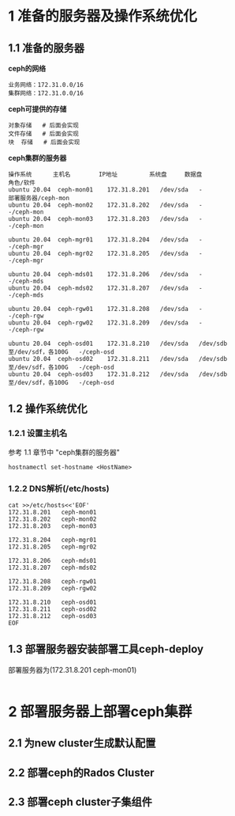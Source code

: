 # 1 准备的服务器及操作系统优化
## 1.1 准备的服务器
**ceph的网络**
```
业务网络：172.31.0.0/16
集群网络：172.31.0.0/16
```

**ceph可提供的存储**
```
对象存储   # 后面会实现
文件存储   # 后面会实现
块  存储   # 后面会实现   
```

**ceph集群的服务器**
```
操作系统      主机名        IP地址         系统盘     数据盘                       角色/软件
ubuntu 20.04  ceph-mon01    172.31.8.201   /dev/sda   -                            部署服务器/ceph-mon
ubuntu 20.04  ceph-mon02    172.31.8.202   /dev/sda   -                            -/ceph-mon
ubuntu 20.04  ceph-mon03    172.31.8.203   /dev/sda   -                            -/ceph-mon

ubuntu 20.04  ceph-mgr01    172.31.8.204   /dev/sda   -                            -/ceph-mgr
ubuntu 20.04  ceph-mgr02    172.31.8.205   /dev/sda   -                            -/ceph-mgr
 
ubuntu 20.04  ceph-mds01    172.31.8.206   /dev/sda   -                            -/ceph-mds
ubuntu 20.04  ceph-mds02    172.31.8.207   /dev/sda   -                            -/ceph-mds

ubuntu 20.04  ceph-rgw01    172.31.8.208   /dev/sda   -                            -/ceph-rgw
ubuntu 20.04  ceph-rgw02    172.31.8.209   /dev/sda   -                            -/ceph-rgw

ubuntu 20.04  ceph-osd01    172.31.8.210   /dev/sda   /dev/sdb至/dev/sdf，各100G   -/ceph-osd
ubuntu 20.04  ceph-osd02    172.31.8.211   /dev/sda   /dev/sdb至/dev/sdf，各100G   -/ceph-osd
ubuntu 20.04  ceph-osd03    172.31.8.212   /dev/sda   /dev/sdb至/dev/sdf，各100G   -/ceph-osd
```

## 1.2 操作系统优化
### 1.2.1 设置主机名
参考 1.1 章节中 "ceph集群的服务器"
```
hostnamectl set-hostname <HostName>
```

### 1.2.2 DNS解析(/etc/hosts)
```
cat >>/etc/hosts<<'EOF'
172.31.8.201   ceph-mon01
172.31.8.202   ceph-mon02
172.31.8.203   ceph-mon03

172.31.8.204   ceph-mgr01
172.31.8.205   ceph-mgr02

172.31.8.206   ceph-mds01
172.31.8.207   ceph-mds02

172.31.8.208   ceph-rgw01
172.31.8.209   ceph-rgw02

172.31.8.210   ceph-osd01
172.31.8.211   ceph-osd02
172.31.8.212   ceph-osd03
EOF
```

## 1.3 部署服务器安装部署工具ceph-deploy
部署服务器为(172.31.8.201   ceph-mon01)
```

```


# 2 部署服务器上部署ceph集群
## 2.1 为new cluster生成默认配置

## 2.2 部署ceph的Rados Cluster

## 2.3 部署ceph cluster子集组件




